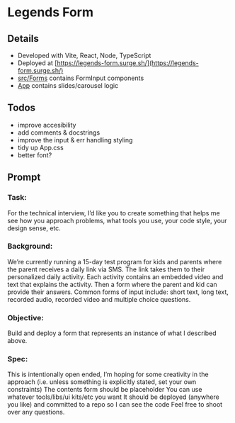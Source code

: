 # Legends Form

## Details
- Developed with Vite, React, Node, TypeScript
- Deployed at [https://legends-form.surge.sh/](https://legends-form.surge.sh/)
- [src/Forms](https://github.com/calebthewood/legends-form/tree/main/src/Forms) contains FormInput components
- [App](https://github.com/calebthewood/legends-form/blob/main/src/App.tsx) contains slides/carousel logic

## Todos
- improve accesibility
- add comments & docstrings
- improve the input & err handling styling
- tidy up App.css
- better font?

## Prompt

### Task:
For the technical interview, I’d like you to create something that helps me see how you approach problems, what tools you use, your code style, your design sense, etc.
### Background:
We’re currently running a 15-day test program for kids and parents where the parent receives a daily link via SMS. The link takes them to their personalized daily activity. Each activity contains an embedded video and text that explains the activity. Then a form where the parent and kid can provide their answers. Common forms of input include: short text, long text, recorded audio, recorded video and multiple choice questions.

### Objective:
Build and deploy a form that represents an instance of what I described above.

### Spec:
This is intentionally open ended, I’m hoping for some creativity in the approach (i.e. unless something is explicitly stated, set your own constraints)
The contents form should be placeholder
You can use whatever tools/libs/ui kits/etc you want
It should be deployed (anywhere you like) and committed to a repo so I can see the code
Feel free to shoot over any questions.